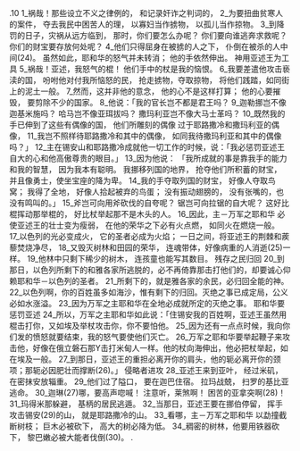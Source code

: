 .10 
1_祸哉！那些设立不义之律例的， 
和记录奸诈之判词的， 
2_为要扭曲贫寒人的案件， 
夺去我民中困苦人的理， 
以寡妇当作掳物， 
以孤儿当作掠物。 
3_到降罚的日子，灾祸从远方临到， 
那时，你们要怎么办呢？ 
你们要向谁逃奔求救呢？ 
你们的财宝要存放何处呢？ 
4_他们只得屈身在被掳的人之下， 
仆倒在被杀的人中间(24)。 
虽然如此，耶和华的怒气并未转消； 
他的手依然伸出。 
神用亚述王为工具 
5_祸哉！亚述，我怒气的棍！ 
他们手中的杖是我的恼恨。 
6_我要差遣他攻击亵渎的国， 
吩咐他对付我所恼怒的民， 
抢走掳物，夺取掠物， 
将他们践踏，如同街上的泥土一般。 
7_然而，这并非他的意念， 
他的心不是这样打算； 
他的心要摧毁， 
要剪除不少的国家。 
8_他说：「我的官长岂不都是君王吗？ 
9_迦勒挪岂不像迦基米施吗？ 
哈马岂不像亚珥拔吗？ 
撒玛利亚岂不像大马士革吗？ 
10_既然我的手已伸到了这些有偶像的国， 
他们所雕刻的偶像 
过于耶路撒冷和撒玛利亚的偶像， 
11_我岂不照样待耶路撒冷和其中的偶像， 
如同我待撒玛利亚和其中的偶像吗？」 
12_主在锡安山和耶路撒冷成就他一切工作的时候，说：「我必惩罚亚述王自大的心和他高傲尊贵的眼目。」 13_因为他说： 
「我所成就的事是靠我手的能力 
和我的智慧， 
因为我本有聪明。 
我挪移列国的地界， 
抢夺他们所积蓄的财宝， 
并且像勇士，使坐宝座的降为卑。 
14_我的手夺取列国的财宝， 
好像人夺取鸟窝； 
我得了全地， 
好像人拾起被弃的鸟蛋； 
没有振动翅膀的， 
没有张嘴的，也没有鸣叫的。」 
15_斧岂可向用斧砍伐的自夸呢？ 
锯岂可向拉锯的自大呢？ 
这好比棍挥动那举棍的， 
好比杖举起那不是木头的人。 
16_因此，主－万军之耶和华 
必使亚述王的壮士变为瘦弱， 
在他的荣华之下必有火点燃， 
如同火在燃烧一般。 
17_以色列的光必变成火， 
它的圣者必成为火焰； 
一日之间，将亚述王的荆棘和蒺藜焚烧净尽， 
18_又毁灭树林和田园的荣华， 
连魂带体，好像病重的人消逝(25)一样。 
19_他林中只剩下稀少的树木， 
连孩童也能写其数目。 
残存之民归回 
20_到那日，以色列所剩下的和雅各家所逃脱的，必不再倚靠那击打他们的，却要诚心仰赖耶和华－以色列的圣者。 21_所剩下的，就是雅各家的余民，必归回全能的神。 22_以色列啊，你的百姓虽多如海沙，惟有剩下的归回。灭绝之事已成定局，公义必如水涨溢。 23_因为万军之主耶和华在全地必成就所定的灭绝之事。 
耶和华要惩罚亚述 
24_所以，万军之主耶和华如此说：「住锡安我的百姓啊，亚述王虽然用棍击打你，又如埃及举杖攻击你，你不要怕他。 25_因为还有一点点时候，我向你们发的愤怒就要结束，我的怒气要使他们灭亡。 26_万军之耶和华要举起鞭子来攻击他，好像在俄立磐石那Y击打米甸人一样。他的杖向海伸出，他必把杖举起，如在埃及一般。 27_到那日，亚述王的重担必离开你的肩头，他的轭必离开你的颈项；那轭必因肥壮而撑断(26)。」 
侵略者进攻 
28_亚述王来到亚叶， 
经过米矶， 
在密抹安放辎重。 
29_他们过了隘口， 
要在迦巴住宿。 
拉玛战兢， 
扫罗的基比亚逃命。 
30_迦琳(27)哪，要高声唿喊！ 
注意听，莱煞啊！ 
困苦的亚拿突啊(28)！ 
31_玛得米那躲避， 
基柄的居民逃遁。 
32_当那日，亚述王要在挪伯停留， 
挥手攻击锡安(29)的山， 
就是耶路撒冷的山。 
33_看哪，主－万军之耶和华 
以勐撞截断树枝； 
巨木必被砍下， 
高大的树必降为低。 
34_稠密的树林，他要用铁器砍下， 
黎巴嫩必被大能者伐倒(30)。 
.